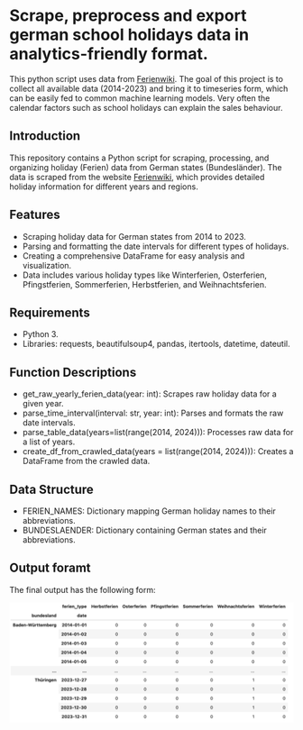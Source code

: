 # Scrape, preprocess and export german school holidays data in analytics-friendly format. 
This python script uses data from [Ferienwiki](https://www.ferienwiki.de/). The goal of this project is to collect all available data (2014-2023) and bring it to timeseries form, which can be easily fed to common machine learning models. Very often the calendar factors such as school holidays can explain the sales behaviour.

## Introduction
This repository contains a Python script for scraping, processing, and organizing holiday (Ferien) data from German states (Bundesländer). The data is scraped from the website [Ferienwiki](https://www.ferienwiki.de/), which provides detailed holiday information for different years and regions.

## Features
<ul>
<li>Scraping holiday data for German states from 2014 to 2023.</li>
<li>Parsing and formatting the date intervals for different types of holidays.</li>
<li>Creating a comprehensive DataFrame for easy analysis and visualization.</li>
<li>Data includes various holiday types like Winterferien, Osterferien, Pfingstferien, Sommerferien, Herbstferien, and Weihnachtsferien.</li>
</ul>

## Requirements
<ul>
<li>Python 3.</li>
<li>Libraries: requests, beautifulsoup4, pandas, itertools, datetime, dateutil.</li>
</ul>


## Function Descriptions
<ul>
<li>get_raw_yearly_ferien_data(year: int): Scrapes raw holiday data for a given year.</li>
<li>parse_time_interval(interval: str, year: int): Parses and formats the raw date intervals.</li>
<li>parse_table_data(years=list(range(2014, 2024))): Processes raw data for a list of years.</li>
<li>create_df_from_crawled_data(years = list(range(2014, 2024))): Creates a DataFrame from the crawled data.</li>
</ul>


## Data Structure
<ul>
<li>FERIEN_NAMES: Dictionary mapping German holiday names to their abbreviations.</li>
<li>BUNDESLAENDER: Dictionary containing German states and their abbreviations.</li>
</ul>


## Output foramt
The final output has the following form:

![alt text](https://github.com/allayarovnael/ferien_project/blob/main/export_example.png "Example of csv export")
